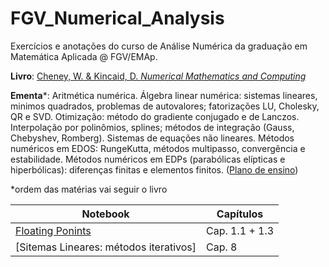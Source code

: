 # FGV_Numerical_Analysis

Exercícios e anotações do curso de Análise Numérica da graduação em Matemática Aplicada @ FGV/EMAp.

**Livro**: [Cheney, W. & Kincaid, D. *Numerical Mathematics and Computing*](https://books.google.com.br/books?id=PewJAAAAQBAJ&pg=PA20&dq=numerical+mathematics+and+computing+chapter+1&hl=pt-BR&sa=X&ved=0ahUKEwjVk7e0qs7cAhVBi1kKHbeFCxsQuwUIDTAA#v=onepage&q=numerical%20mathematics%20and%20computing%20chapter%201&f=false)

**Ementa**\*: Aritmética numérica. Álgebra linear numérica: sistemas lineares, minimos quadrados,
problemas de autovalores; fatorizações LU, Cholesky, QR e SVD. Otimização: método do gradiente
conjugado e de Lanczos. Interpolação por polinômios, splines; métodos de integração (Gauss,
Chebyshev, Romberg). Sistemas de equações não lineares. Métodos numéricos em EDOS: RungeKutta,
métodos multipasso, convergência e estabilidade. Métodos numéricos em EDPs (parabólicas
elípticas e hiperbólicas): diferenças finitas e elementos finitos. ([Plano de ensino](https://emap.fgv.br/sites/emap.fgv.br/files/u77/8o_periodo_-_analise_numerica-paulo_cezar_e_moacyr.pdf))

\*ordem das matérias vai seguir o livro

Notebook | Capítulos
---|---
[Floating Ponints](08-02_floating_points.ipynb) | Cap. 1.1 + 1.3
[Sitemas Lineares: métodos iterativos] | Cap. 8